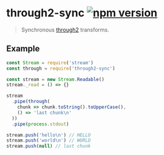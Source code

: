 # through2-sync [![npm version](http://img.shields.io/npm/v/through2-sync.svg?style=flat-square)](https://www.npmjs.org/package/through2-sync)

> Synchronous [through2] transforms.

[through2]: https://github.com/rvagg/through2

Example
-------

```js
const Stream = require('stream')
const through = require('through2-sync')

const stream = new Stream.Readable()
stream._read = () => {}

stream
  .pipe(through(
    chunk => chunk.toString().toUpperCase(),
    () => 'last chunk\n'
  ))
  .pipe(process.stdout)

stream.push('hello\n') // HELLO
stream.push('world\n') // WORLD
stream.push(null) // last chunk
```
